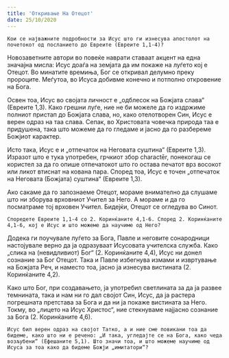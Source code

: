 ```yaml
---
title: 'Откривање На Отецот'
date: 25/10/2020
---
```


`Кои се најважните подробности за Исус што ги изнесува апостолот на почетокот од посланието до Евреите (Евреите 1,1-4)?`

Новозаветните автори во повеќе наврати ставаат акцент на една значајна мисла: Исус доаѓа на земјата да им покаже на луѓето кој е Отецот. Во минатите времиња, Бог се откривал делумно преку пророците. Меѓутоа, во Исуса добивме конечно и потполно откровение на Бога.

Освен тоа, Исус во својата личност е „одблесок на Божјата слава“ (Евреите 1,3). Како грешни луѓе, ние не би можеле да го издржиме полниот пристап до Божјата слава, но, како отелотворен Син, Исус е верен одраз на таа слава. Сепак, во Христовата човечка природа таа е придушена, така што можеме да го гледаме и јасно да го разбереме Божјиот карактер.

Исто така, Исус е и „отпечаток на Неговата суштина“ (Евреите 1,3). Изразот што е тука употребен, грчкиот збор charactēr, понекогаш се користел за да го опише отпечатокот што го остава печатот врз восокот или ликот втиснат на кована пара. Според тоа, Исус е точен „отпечаток на Неговата (Божјата) суштина“ (Евреите 1,3).

Ако сакаме да го запознаеме Отецот, мораме внимателно да слушаме што ни зборува врховниот Учител за Него. А мораме и да го посматраме тој врховен Учител. Бидејќи, Отецот се огледува во Синот.

`Споредете Евреите 1,1-4 со 2. Коринќаните 4,1-6. Според 2. Коринќаните 4,1-6, кој е Исус и што можеме да научиме од Него?`

Додека ги поучувале луѓето за Бога, Павле и неговите сонародници настојувале верно да ја одразуваат Исусовата учителска служба. Како „слика на (невидливиот) Бог“ (2. Коринќаните 4,4), Исус ни донел сознание за Бог Отецот. Така и Павле избегнува измами и извртување на Божјата Реч, и наместо тоа, јасно ја изнесува вистината (2. Коринќаните 4,2).

Како што Бог, при создавањето, ја употребил светлината за да ја развее темнината, така и нам ни го дал својот Син, Исус, да ја растера погрешната претстава за Бога и да ни ја покаже вистината за Него. Токму, во „лицето на Исус Христос“, ние стекнуваме најјасно сознание за Бога (2. Коринќаните 4,6).

`Исус бил верен одраз на својот Татко, а и ние сме повикани тоа да бидеме, како што ни е речено: „И така, угледајте се на Бога, како чеда возљубени“ (Ефешаните 5,1). Што значи тоа, и што можеме научиме од Исуса за тоа како да бидеме Божји „имитатори“?`